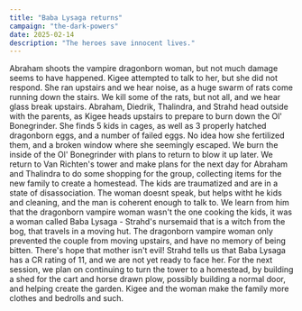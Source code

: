 ```yaml
---
title: "Baba Lysaga returns"
campaign: "the-dark-powers"
date: 2025-02-14
description: "The heroes save innocent lives."
---
```


Abraham shoots the vampire dragonborn woman, but not much damage seems to have happened. Kigee attempted to talk to her, but she did not respond. She ran upstairs and we hear noise, as a huge swarm of rats come running down the stairs. We kill some of the rats, but not all, and we hear glass break upstairs. Abraham, Diedrik, Thalindra, and Strahd head outside with the parents, as Kigee heads upstairs to prepare to burn down the Ol' Bonegrinder. She finds 5 kids in cages, as well as 3 properly hatched dragonborn eggs, and a number of failed eggs. No idea how she fertilized them, and a broken window where she seemingly escaped. We burn the inside of the Ol' Bonegrinder with plans to return to blow it up later. We return to Van Richten's tower and make plans for the next day for Abraham and Thalindra to do some shopping for the group, collecting items for the new family to create a homestead. The kids are traumatized and are in a state of disassociation. The woman doesnt speak, but helps witht he kids and cleaning, and the man is coherent enough to talk to. We learn from him that the dragonborn vampire woman wasn't the one cooking the kids, it was a woman called Baba Lysaga - Strahd's nursemaid that is a witch from the bog, that travels in a moving hut. The dragonborn vampire woman only prevented the couple from moving upstairs, and have no memory of being bitten. There's hope that mother isn't evil! Strahd tells us that Baba Lysaga has a CR rating of 11, and we are not yet ready to face her. For the next session, we plan on continuing to turn the tower to a homestead, by building a shed for the cart and horse drawn plow, possibly building a normal door, and helping create the garden. Kigee and the woman make the family more clothes and bedrolls and such.